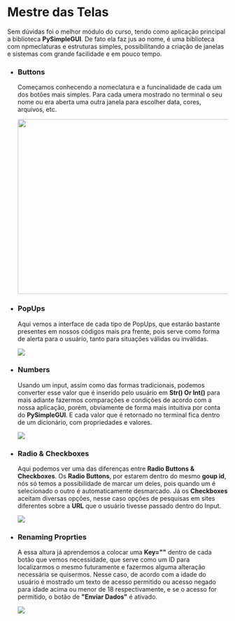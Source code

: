 <div>
  <h1>Mestre das Telas</h1> 
  <p>
    Sem dúvidas foi o melhor módulo do curso, tendo como aplicação principal a biblioteca <b>PySimpleGUI</b>. De fato ela faz jus ao nome, 
    é uma biblioteca com npmeclaturas e estruturas simples, possibilitando a criação de janelas e sistemas com grande facilidade e em         pouco tempo.
  </p>
  <ul>
    <li>
      <p>
         <h3>Buttons</h3>
         Começamos conhecendo a nomeclatura e a funcinalidade de cada um dos botões mais simples. Para cada umera mostrado no terminal o            seu nome ou era aberta uma outra janela para escolher data, cores, arquivos, etc.
         <p>
            <img src="https://github.com/franssa01/Courses/blob/main/DevAprender/Mestre%20da%20Automa%C3%A7%C3%A3o/%26%20-%20Image/CL045%20Buttons.gif" width="600" height="400">
         </p>
      </p>
    </li>
    <li>
      <p>
        <h3>PopUps</h3>
        Aqui vemos a interface de cada tipo de PopUps, que estarão bastante presentes em nossos códigos mais pra frente, pois serve             como forma de alerta para o usuário, tanto para situações válidas ou inválidas.
        <p>
          <img src="https://github.com/franssa01/Courses/blob/main/DevAprender/Mestre%20da%20Automa%C3%A7%C3%A3o/%26%20-%20Image/CL046%20PopUps.gif">
        </p>
      </p>
    </li>
    <li>
      <p>
        <h3>Numbers</h3>
        Usando um input, assim como das formas tradicionais, podemos converter esse valor que é inserido pelo usuário em                       <b>Str() Or Int()</b> para mais adiante fazermos comparações e condições de acordo com a nossa aplicação, porém, obviamente de         forma mais intuitiva por conta do <b>PySimpleGUI</b>. E cada valor que é retornado no terminal fica dentro de um dicionário,           com propriedades e valores.
        <p>
          <img src="https://github.com/franssa01/Courses/blob/main/DevAprender/Mestre%20da%20Automa%C3%A7%C3%A3o/%26%20-%20Image/CL047%20Numbers.gif">
        </p>
      </p>
    </li>
    <li>
      <p>
        <h3>Radio & Checkboxes</h3>
        Aqui podemos ver uma das diferenças entre <b>Radio Buttons & Checkboxes</b>. Os <b>Radio Buttons</b>, por estarem dentro do             mesmo <b>goup id</b>, nós só temos a possibilidade de marcar um deles, pois quando um é selecionado o outro é automaticamente           desmarcado. Já os <b>Checkboxes</b> aceitam diversas opções, nesse caso opções de pesquisas em sites diferentes sobre a                 <b>URL</b> que o usuário tivesse passado dentro do Input.
        <p>
          <img src="https://github.com/franssa01/Courses/blob/main/DevAprender/Mestre%20da%20Automa%C3%A7%C3%A3o/%26%20-%20Image/CL048%20Checkboxes.gif">
        </p>
      </p>
    </li>
    <li>
      <p>
        <h3>Renaming Proprties</h3>
        A essa altura já aprendemos a colocar uma <b>Key=""</b> dentro de cada botão que vemos necessidade, que serve como um ID para           localizarmos o mesmo futuramente e fazermos alguma alteração necessária se quisermos. Nesse caso, de acordo com a idade do             usuário é mostrado um texto de acesso permitido ou acesso negado para idade acima ou menor de 18 respectivamente, e se o acesso         for permitido, o botão de <b>"Enviar Dados"</b> é ativado.
        <p>
          <img src="https://github.com/franssa01/Courses/blob/main/DevAprender/Mestre%20da%20Automa%C3%A7%C3%A3o/%26%20-%20Image/CL049%20Renaming%20Properties.gif">
        </p>
      </p>
    </li>
  </ul>
</div>
